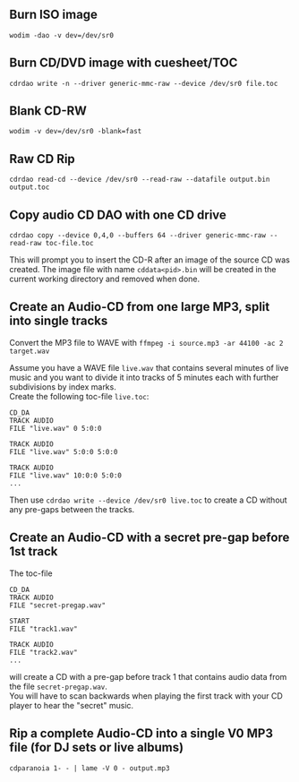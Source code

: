 Burn ISO image
--------------
	wodim -dao -v dev=/dev/sr0
	

Burn CD/DVD image with cuesheet/TOC
-----------------------------------
	cdrdao write -n --driver generic-mmc-raw --device /dev/sr0 file.toc
	
	
Blank CD-RW
-----------
	wodim -v dev=/dev/sr0 -blank=fast


Raw CD Rip
----------
	cdrdao read-cd --device /dev/sr0 --read-raw --datafile output.bin output.toc

Copy audio CD DAO with one CD drive
-----------------------------------
    cdrdao copy --device 0,4,0 --buffers 64 --driver generic-mmc-raw --read-raw toc-file.toc 

This will prompt you to insert the CD-R after an image of the source CD was created. The image file with name `cddata<pid>.bin` will be created in the current working directory and removed when done.

Create an Audio-CD from one large MP3, split into single tracks
---------------------------------------------------------------
Convert the MP3 file to WAVE with `ffmpeg -i source.mp3 -ar 44100 -ac 2 target.wav`

Assume you have a WAVE file `live.wav` that contains several minutes of live music and you want to divide it into tracks of 5 minutes each with further subdivisions by index marks.  
Create the following toc-file `live.toc`:

    CD_DA
    TRACK AUDIO
    FILE "live.wav" 0 5:0:0

    TRACK AUDIO
    FILE "live.wav" 5:0:0 5:0:0

    TRACK AUDIO
    FILE "live.wav" 10:0:0 5:0:0
    ...
    
Then use `cdrdao write --device /dev/sr0 live.toc` to create a CD without any pre-gaps between the tracks.


Create an Audio-CD with a secret pre-gap before 1st track
---------------------------------------------------------
The toc-file

    CD_DA
    TRACK AUDIO
    FILE "secret-pregap.wav"
    
    START
    FILE "track1.wav"
    
    TRACK AUDIO
    FILE "track2.wav"
    ...
    
will create a CD with a pre-gap before track 1 that contains audio data from the file `secret-pregap.wav`.  
You will have to scan backwards when playing the first track with your CD player to hear the "secret" music.


Rip a complete Audio-CD into a single V0 MP3 file (for DJ sets or live albums)
---------------------------------------------------------------------
	cdparanoia 1- - | lame -V 0 - output.mp3

